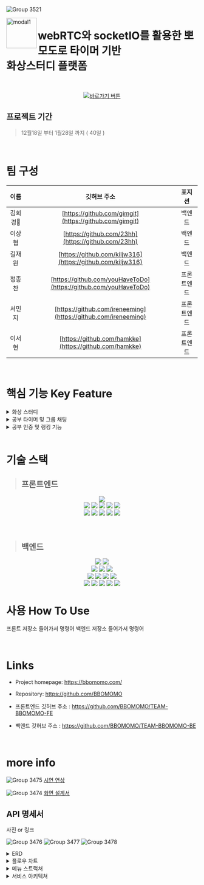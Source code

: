 ![Group 3521](https://user-images.githubusercontent.com/63698668/151089660-ee990ae6-6c70-40f8-a872-68687c05a6b9.png)

<!-- 서비스 간략설명  -->

<img width="80" alt="modal1" src="https://user-images.githubusercontent.com/87928719/151091148-ea42c383-d8b0-453f-a2da-e852340e3cdc.png" align="left">
<h1 align="left"> webRTC와 socketIO를 활용한 뽀모도로 타이머 기반<br/>화상스터디 플랫폼</h1>

<br>


<span align="center">
 
 [![바로가기 버튼](https://user-images.githubusercontent.com/63698668/151119816-1f14496c-84a5-4401-a840-6a376e51731f.png)](https://bbomomo.com/)
 
 </span>


## 프로젝트 기간
>12월18일 부터 1월28일 까지 ( 40일 )

<br>

# 팀 구성
| 이름     | 깃허브 주소                                                | 포지션     |
|:--------:|:----------------------------------------------------------:|:-----------:|
| 김희경🔰 | [https://github.com/gimgit](https://github.com/gimgit)                     | 백엔드     |
| 이상협   | [https://github.com/23hh](https://github.com/23hh)                     | 백엔드     |
| 길재원   | [https://github.com/kiljw316](https://github.com/kiljw316) | 백엔드     |
| 정종찬   | [https://github.com/youHaveToDo](https://github.com/youHaveToDo)                     | 프론트엔드 |
| 서민지   | [https://github.com/ireneeming](https://github.com/ireneeming)                     | 프론트엔드 |
| 이서현   | [https://github.com/hamkke](https://github.com/hamkke)                     | 프론트엔드 |

<br>

# 핵심 기능 Key Feature

<details>
<summary>화상 스터디</summary>
<div markdown="1">
 🧑‍💻 스터디룸에 접속한 유저는 webRTC를 활용하여 본인의 화면을 송출하는 동시에 다른 유저의 집중하는 모습을 실시간으로 확인
</div>
</details>

<details>
<summary>공부 타이머 및 그룹 채팅</summary>
<div markdown="1">
 ⏰ 소켓 통신을 바탕으로 공부 시간과 쉬는 시간을 구분하는 모달을 띄우고, 쉬는 시간에는 스터디룸 채팅 기능 제공
</div>
</details>

<details>
<summary>공부 인증 및 랭킹 기능</summary>
<div markdown="1">
 🏆 매일 09:00 기준으로 DB에 저장된 공부 시간을 참조하여 일일 공부시간 제공, 공부인증 게시물 작성, 주간 공부시간 랭킹 표시
</div>
</details>

<br>

# 기술 스택

> ## 프론트엔드

<p align="center">
<img src="https://img.shields.io/badge/github-181717?style=for-the-badge&logo=github&logoColor=white">
<br>
<img src="https://img.shields.io/badge/html-E34F26?style=for-the-badge&logo=html5&logoColor=white">
<img src="https://img.shields.io/badge/css-1572B6?style=for-the-badge&logo=css3&logoColor=white">
<img src="https://img.shields.io/badge/javascript-F7DF1E?style=for-the-badge&logo=javascript&logoColor=black">
<img src="https://img.shields.io/badge/React-61DAFB?style=for-the-badge&logo=React&logoColor=black">
<img src="https://img.shields.io/badge/Redux-764ABC?style=for-the-badge&logo=Redux&logoColor=white">
<br>
<img src="https://img.shields.io/badge/WebRTC-333333?style=for-the-badge&logo=WebRTC&logoColor=white">
<img src="https://img.shields.io/badge/Socket.io-010101?style=for-the-badge&logo=Socket.io&logoColor=white">
<img src="https://img.shields.io/badge/CloudFront-D05C4B?style=for-the-badge&logo=CloudFront&logoColor=white">
<img src="https://img.shields.io/badge/Route53-E68B49?style=for-the-badge&logo=Route53s&logoColor=white">
<img src="https://img.shields.io/badge/S3-569A31?style=for-the-badge&logo=S3&logoColor=white">
<br>
<br>
<br>

> ## 백엔드

<p align="center">
<img src="https://img.shields.io/badge/MySQL-4479A1?style=for-the-badge&logo=MySQL&logoColor=white">
<img src="https://img.shields.io/badge/sequelize-52B0E7?style=for-the-badge&logo=sequelize&logoColor=white">
<br>
<img src="https://img.shields.io/badge/Node-339933?style=for-the-badge&logo=Node.js&logoColor=white">
<img src="https://img.shields.io/badge/express-339933?style=for-the-badge&logo=express&logoColor=white">
<img src="https://img.shields.io/badge/Express Validator-6702AB?style=for-the-badge&logo=expresss-validator&logoColor=white">
<br>
<img src="https://img.shields.io/badge/WebRTC-333333?style=for-the-badge&logo=WebRTC&logoColor=white">
<img src="https://img.shields.io/badge/Socket.io-010101?style=for-the-badge&logo=Socket.io&logoColor=white">
<img src="https://img.shields.io/badge/github-181717?style=for-the-badge&logo=github&logoColor=white">
<img src="https://img.shields.io/badge/bcrypt-555555?style=for-the-badge&logo=bcrypt&logoColor=white">
<br>
 <img src="https://img.shields.io/badge/cors-FF253F?style=for-the-badge&logo=cors&logoColor=white">
 <img src="https://img.shields.io/badge/jwt-FB015B?style=for-the-badge&logo=jwt&logoColor=white">
 <img src="https://img.shields.io/badge/multer-BEF5A4?style=for-the-badge&logo=multer&logoColor=black">
<img src="https://img.shields.io/badge/passport-33D875?style=for-the-badge&logo=passport&logoColor=white">
<img src="https://img.shields.io/badge/AWS SDK-E68B49?style=for-the-badge&logo=AWS SDK&logoColor=white">

<br>

# 사용 How To Use

프론트 저장소 들어가서 명령어
백엔드 저장소 들어가서 명령어

<br>

# Links

- Project homepage: https://bbomomo.com/
- Repository: https://github.com/BBOMOMO

- 프론트엔드 깃허브 주소 : https://github.com/BBOMOMO/TEAM-BBOMOMO-FE
- 백엔드 깃허브 주소 : https://github.com/BBOMOMO/TEAM-BBOMOMO-BE

<br>

# more info

![Group 3475](https://user-images.githubusercontent.com/63698668/151095485-db07f9d7-a895-4a60-85f1-d214a0ee8b15.png)
[시연 연상](https://youtu.be/LQ_u9ZKzZIE)


![Group 3474](https://user-images.githubusercontent.com/63698668/151095484-0d54cb7c-b35a-4f4f-947a-ce50e45489fa.png)
[화면 설계서](https://docs.google.com/presentation/d/1I7jFArgiHkIvfjGNZ5nO3M5Se-W5Q7ABn13FF47iLrw/edit?usp=sharing)

## API 명세서

사진 or 링크


![Group 3476](https://user-images.githubusercontent.com/63698668/151095487-5436eb0a-2cef-4d57-802c-0095eb171d97.png)
![Group 3477](https://user-images.githubusercontent.com/63698668/151095490-9e2b3688-9f9f-4e93-9165-97b8423fef78.png)
![Group 3478](https://user-images.githubusercontent.com/63698668/151095492-35f5e6d7-1854-4175-8b94-d5e19ac19c65.png)

<details>
<summary>ERD</summary>
<div markdown="1">

![ERD](https://user-images.githubusercontent.com/87928719/151114225-8c6cf0fd-a790-487e-ae87-3c0eed3d0791.PNG)

</div>
</details>

<!-- 플로우 차트  -->
<details>
<summary>플로우 차트</summary>
<div markdown="1">

![flow_chart_bbomomo](https://user-images.githubusercontent.com/63698668/151087747-eca18099-6022-4141-9426-1c4e3967d7b8.jpg)

</div>
</details>

<!-- 메뉴 스트럭쳐  -->
<details>
<summary>메뉴 스트럭쳐</summary>
<div markdown="1">

![Menu Structure](https://user-images.githubusercontent.com/87928719/151090653-8b9ee168-802b-4901-bba9-89dc381f2279.png)

</div>
</details>

<!-- 아키텍쳐  -->
<details>
<summary>서비스 아키텍쳐</summary>
<div markdown="1">

![아키텍쳐](https://user-images.githubusercontent.com/87928719/151095738-1be7f0ef-5fc9-41b2-9b7d-dad6d0bad81a.png)

</div>
</details>

